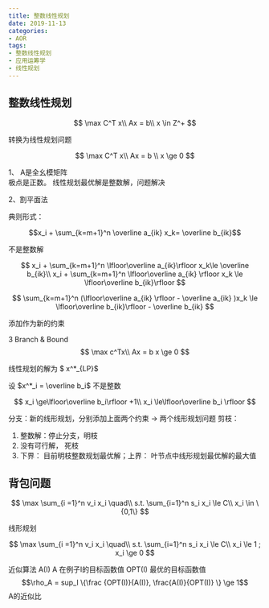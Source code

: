 ```yaml
---
title: 整数线性规划
date: 2019-11-13
categories:
- AOR
tags:
- 整数线性规划
- 应用运筹学
- 线性规划
---
```


## 整数线性规划

$$
\max C^T x\\
Ax = b\\
x  \in Z^+
$$


转换为线性规划问题

$$
\max C^T x\\
Ax = b \\
x \ge 0
$$

1、 A是全幺模矩阵   
极点是正数。 线性规划最优解是整数解，问题解决

2、割平面法

典则形式：

$$x_i + \sum_{k=m+1}^n \overline a_{ik} x_k= \overline b_{ik}$$

不是整数解

$$
x_i + \sum_{k=m+1}^n \lfloor\overline a_{ik}\rfloor x_k\le \overline b_{ik}\\
x_i + \sum_{k=m+1}^n \lfloor\overline a_{ik} \rfloor x_k \le \lfloor\overline b_{ik}\rfloor
$$

$$
\sum_{k=m+1}^n (\lfloor\overline a_{ik} \rfloor - \overline a_{ik} )x_k \le \lfloor\overline b_{ik}\rfloor - \overline b_{ik}
$$

添加作为新的约束

3 Branch & Bound
$$
\max c^Tx\\
Ax = b
x \ge 0
$$

线性规划的解为 $ x^*_{LP}$

设  $x^*_i = \overline b_i$  不是整数

$$
x_i \ge\lfloor\overline b_i\rfloor +1\\
x_i \le\lfloor\overline b_i \rfloor
$$


分支：新的线形规划，分别添加上面两个约束 -> 两个线形规划问题
剪枝：
1. 整数解：停止分支，明枝
2. 没有可行解， 死枝
3. 下界： 目前明枝整数规划最优解；上界： 叶节点中线形规划最优解的最大值
   

## 背包问题

$$
\max \sum_{i =1}^n v_i x_i \quad\\
s.t. \sum_{i=1}^n s_i x_i \le C\\
x_i \in \{0,1\}
$$

线形规划 

$$
\max \sum_{i =1}^n v_i x_i \quad\\
s.t. \sum_{i=1}^n s_i x_i \le C\\
x_i \le 1 ; x_i \ge 0
$$

近似算法
 A(I) A 在例子I的目标函数值
 OPT(I) 最优的目标函数值
$$\rho_A =  sup_I \{\frac {OPT(I)}{A(I)}, \frac{A(I)}{OPT(I)} \} \ge 1$$  A的近似比










